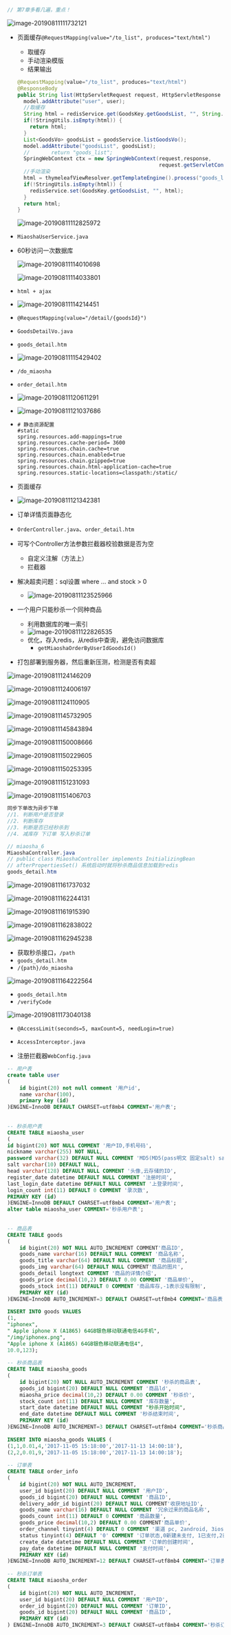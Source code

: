 ```java
// 第7章多看几遍，重点！
```



![image-20190811111732121](/Users/dingyuanjie/Documents/study/github/woodyprogram/img/image-20190811111732121.png)

* 页面缓存`@RequestMapping(value="/to_list", produces="text/html")`

  * 取缓存
  * 手动渲染模版
  * 结果输出

  ```java
  @RequestMapping(value="/to_list", produces="text/html")
  @ResponseBody
  public String list(HttpServletRequest request, HttpServletResponse response, Model model,MiaoshaUser user) {
    model.addAttribute("user", user);
    //取缓存
    String html = redisService.get(GoodsKey.getGoodsList, "", String.class);
    if(!StringUtils.isEmpty(html)) {
      return html;
    }
    List<GoodsVo> goodsList = goodsService.listGoodsVo();
    model.addAttribute("goodsList", goodsList);
    //    	 return "goods_list";
    SpringWebContext ctx = new SpringWebContext(request,response,
                                                request.getServletContext(),request.getLocale(), model.asMap(), applicationContext );
    //手动渲染
    html = thymeleafViewResolver.getTemplateEngine().process("goods_list", ctx);
    if(!StringUtils.isEmpty(html)) {
      redisService.set(GoodsKey.getGoodsList, "", html);
    }
    return html;
  }
  ```

  ![image-20190811112825972](/Users/dingyuanjie/Documents/study/github/woodyprogram/img/image-20190811112825972.png)

* `MiaoshaUserService.java`

* 60秒访问一次数据库

  ![image-20190811114010698](/Users/dingyuanjie/Documents/study/github/woodyprogram/img/image-20190811114010698.png)

  ![image-20190811114033801](/Users/dingyuanjie/Documents/study/github/woodyprogram/img/image-20190811114033801.png)

* `html + ajax`

* ![image-20190811114214451](/Users/dingyuanjie/Documents/study/github/woodyprogram/img/image-20190811114214451.png)

* `@RequestMapping(value="/detail/{goodsId}")`

* `GoodsDetailVo.java`

* `goods_detail.htm`

* ![image-20190811115429402](/Users/dingyuanjie/Documents/study/github/woodyprogram/img/image-20190811115429402.png)

* `/do_miaosha`

* `order_detail.htm`

* ![image-20190811120611291](/Users/dingyuanjie/Documents/study/github/woodyprogram/img/image-20190811120611291.png)

* ![image-20190811121037686](/Users/dingyuanjie/Documents/study/github/woodyprogram/img/image-20190811121037686.png)

* ```properties
  # 静态资源配置
  #static
  spring.resources.add-mappings=true
  spring.resources.cache-period= 3600
  spring.resources.chain.cache=true 
  spring.resources.chain.enabled=true
  spring.resources.chain.gzipped=true
  spring.resources.chain.html-application-cache=true
  spring.resources.static-locations=classpath:/static/
  ```

* 页面缓存

* ![image-20190811121342381](/Users/dingyuanjie/Documents/study/github/woodyprogram/img/image-20190811121342381.png)

* 订单详情页面静态化

* `OrderController.java`、`order_detail.htm`

* 可写个Controller方法参数拦截器校验数据是否为空

  * 自定义注解（方法上）
  * 拦截器

* 解决超卖问题：sql设置 where ... and stock > 0

  * ![image-20190811123525966](/Users/dingyuanjie/Documents/study/github/woodyprogram/img/image-20190811123525966.png)

* 一个用户只能秒杀一个同种商品

  * 利用数据库的唯一索引
  * ![image-20190811122826535](/Users/dingyuanjie/Documents/study/github/woodyprogram/img/image-20190811122826535.png)
  * 优化，存入redis，从redis中查询，避免访问数据库
    * `getMiaoshaOrderByUserIdGoodsId()`

* 打包部署到服务器，然后重新压测，检测是否有卖超

![image-20190811124146209](/Users/dingyuanjie/Documents/study/github/woodyprogram/img/image-20190811124146209.png)

![image-20190811124006197](/Users/dingyuanjie/Documents/study/github/woodyprogram/img/image-20190811124006197.png)

![image-20190811124110905](/Users/dingyuanjie/Documents/study/github/woodyprogram/img/image-20190811124110905.png)

![image-20190811145732905](/Users/dingyuanjie/Documents/study/github/woodyprogram/img/image-20190811145732905.png)

![image-20190811145843894](/Users/dingyuanjie/Documents/study/github/woodyprogram/img/image-20190811145843894.png)

![image-20190811150008666](/Users/dingyuanjie/Documents/study/github/woodyprogram/img/image-20190811150008666.png)

![image-20190811150229605](/Users/dingyuanjie/Documents/study/github/woodyprogram/img/image-20190811150229605.png)

![image-20190811150253395](/Users/dingyuanjie/Documents/study/github/woodyprogram/img/image-20190811150253395.png)

![image-20190811151231093](/Users/dingyuanjie/Documents/study/github/woodyprogram/img/image-20190811151231093.png)

![image-20190811151406703](/Users/dingyuanjie/Documents/study/github/woodyprogram/img/image-20190811151406703.png)

```java
同步下单改为异步下单
//1. 判断用户是否登录
//2. 判断库存
//3. 判断是否已经秒杀到
//4. 减库存 下订单 写入秒杀订单

// miaosha_6  
MiaoshaController.java
// public class MiaoshaController implements InitializingBean
// afterPropertiesSet() 系统启动时就将秒杀商品信息加载到redis
goods_detail.htm
```

![image-20190811161737032](/Users/dingyuanjie/Documents/study/github/woodyprogram/img/image-20190811161737032.png)

![image-20190811162244131](/Users/dingyuanjie/Documents/study/github/woodyprogram/img/image-20190811162244131.png)

![image-20190811161915390](/Users/dingyuanjie/Documents/study/github/woodyprogram/img/image-20190811161915390.png)

![image-20190811162838022](/Users/dingyuanjie/Documents/study/github/woodyprogram/img/image-20190811162838022.png)

![image-20190811162945238](/Users/dingyuanjie/Documents/study/github/woodyprogram/img/image-20190811162945238.png)

* 获取秒杀接口，`/path`
* `goods_detail.htm`
* `/{path}/do_miaosha`

![image-20190811164222564](/Users/dingyuanjie/Documents/study/github/woodyprogram/img/image-20190811164222564.png)

* `goods_detail.htm`
* `/verifyCode`

![image-20190811173040138](/Users/dingyuanjie/Documents/study/github/woodyprogram/img/image-20190811173040138.png)

* `@AccessLimit(seconds=5, maxCount=5, needLogin=true)`

* `AccessInterceptor.java`

* 注册拦截器`WebConfig.java`

  

  

  

  

  

  

  

  

  



```sql
-- 用户表
create table user
(
    id bigint(20) not null comment '用户id',
    name varchar(100),
    primary key (id)
)ENGINE=InnoDB DEFAULT CHARSET=utf8mb4 COMMENT='用户表';
 
 
-- 秒杀用户表
CREATE TABLE miaosha_user
(
id bigint(20) NOT NULL COMMENT '用户ID,手机号码',
nickname varchar(255) NOT NULL,
password varchar(32) DEFAULT NULL COMMENT 'MD5(MD5(pass明文 固定salt) salt)',
salt varchar(10) DEFAULT NULL,
head varchar(128) DEFAULT NULL COMMENT '头像,云存储的ID', 
register_date datetime DEFAULT NULL COMMENT '注册时间', 
last_login_date datetime DEFAULT NULL COMMENT '上登录时间',
login_count int(11) DEFAULT 0 COMMENT '录次数',
PRIMARY KEY (id)
)ENGINE=InnoDB DEFAULT CHARSET=utf8mb4 COMMENT='用户表';
alter table miaosha_user COMMENT='秒杀用户表';
 
 
-- 商品表
CREATE TABLE goods 
(
    id bigint(20) NOT NULL AUTO_INCREMENT COMMENT'商品ID',
    goods_name varchar(16) DEFAULT NULL COMMENT '商品名称',
    goods_title varchar(64) DEFAULT NULL COMMENT '商品标题',
    goods_img varchar(64) DEFAULT NULL COMMENT'商品的图片',
    goods_detail longtext COMMENT '商品的详情介绍',
    goods_price decimal(10,2) DEFAULT 0.00 COMMENT '商品单价',
    goods_stock int(11) DEFAULT 0 COMMENT '商品库存,-1表示没有限制',
    PRIMARY KEY (id)
)ENGINE=InnoDB AUTO_INCREMENT=3 DEFAULT CHARSET=utf8mb4 COMMENT='商品表';
 
INSERT INTO goods VALUES
(1,
"iphonex",
" Apple iphone X (A1865) 64GB银色移动联通电信4G手机",
"/img/iphonex.png",
"Apple iphone X (A1865) 64GB银色移动联通电信4",
10.0,123);
 
-- 秒杀商品表
CREATE TABLE miaosha_goods 
(
    id bigint(20) NOT NULL AUTO_INCREMENT COMMENT '秒杀的商品表',
    goods_id bigint(20) DEFAULT NULL COMMENT '商品ld',
    miaosha_price decimal(10,2) DEFAULT 0.00 COMMENT '秒杀价',
    stock_count int(11) DEFAULT NULL COMMENT '库存数量',
    start_date datetime DEFAULT NULL COMMENT "秒杀开始时间",
    end_date datetime DEFAULT NULL COMMENT '秒杀结束时间',
    PRIMARY KEY (id)
)ENGINE=InnoDB AUTO_INCREMENT=3 DEFAULT CHARSET=utf8mb4 COMMENT='秒杀商品表';
 
INSERT INTO miaosha_goods VALUES (
(1,1,0.01,4,'2017-11-05 15:18:00','2017-11-13 14:00:18'),
(2,2,0.01,9,'2017-11-05 15:18:00','2017-11-13 14:00:18');
 
-- 订单表
CREATE TABLE order_info 
(
    id bigint(20) NOT NULL AUTO_INCREMENT,
    user_id bigint(20) DEFAULT NULL COMMENT '用户ID',
    goods_id bigint(20) DEFAULT NULL COMMENT '商品ID',
    delivery_addr_id bigint(20) DEFAULT NULL COMMENT'收获地址ID',
    goods_name varchar(16) DEFAULT NULL COMMENT '冗余过来的商品名称',
    goods_count int(11) DEFAULT 0 COMMENT '商品数量',
    goods_price decimal(10,2) DEFAULT 0.00 COMMENT'商品单价',
    order_channel tinyint(4) DEFAULT 0 COMMENT '渠道 pc, 2android, 3ios',
    status tinyint(4) DEFAULT '0' COMMENT '订单状态,0新建未支付, 1已支付,2已发货, 3已收货, 4已退款,5已完成', 
    create_date datetime DEFAULT NULL COMMENT '订单的创建时间',
    pay_date datetime DEFAULT NULL COMMENT '支付时间',
    PRIMARY KEY (id)
)ENGINE=InnoDB AUTO_INCREMENT=12 DEFAULT CHARSET=utf8mb4 COMMENT='订单表';
 
-- 秒杀订单表
CREATE TABLE miaosha_order
(
    id bigint(20) NOT NULL AUTO_INCREMENT,
    user_id bigint(20) DEFAULT NULL COMMENT '用户ID',
    order_id bigint(20) DEFAULT NULL COMMENT '订单ID',
    goods_id bigint(20) DEFAULT NULL COMMENT '商品ID',
    PRIMARY KEY (id)
) ENGINE=InnoDB AUTO_INCREMENT=3 DEFAULT CHARSET=utf8mb4 COMMENT='秒杀订单表';
```






